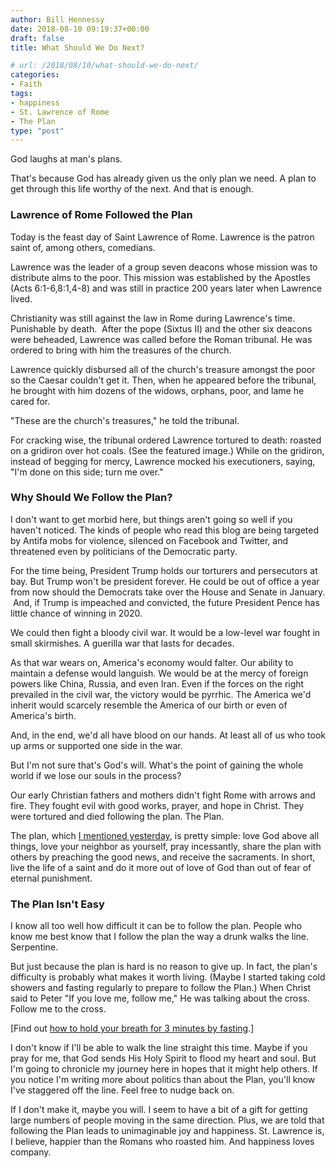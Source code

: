 ```yaml
---
author: Bill Hennessy
date: 2018-08-10 09:19:37+00:00
draft: false
title: What Should We Do Next?

# url: /2018/08/10/what-should-we-do-next/
categories:
- Faith
tags:
- happiness
- St. Lawrence of Rome
- The Plan
type: "post"
---
```


God laughs at man's plans.

That's because God has already given us the only plan we need. A plan to get through this life worthy of the next. And that is enough.



### Lawrence of Rome Followed the Plan



Today is the feast day of Saint Lawrence of Rome. Lawrence is the patron saint of, among others, comedians.

Lawrence was the leader of a group seven deacons whose mission was to distribute alms to the poor. This mission was established by the Apostles (Acts 6:1-6,8:1,4-8) and was still in practice 200 years later when Lawrence lived.

Christianity was still against the law in Rome during Lawrence's time. Punishable by death.  After the pope (Sixtus II) and the other six deacons were beheaded, Lawrence was called before the Roman tribunal. He was ordered to bring with him the treasures of the church.

Lawrence quickly disbursed all of the church's treasure amongst the poor so the Caesar couldn't get it. Then, when he appeared before the tribunal, he brought with him dozens of the widows, orphans, poor, and lame he cared for.

"These are the church's treasures," he told the tribunal.

For cracking wise, the tribunal ordered Lawrence tortured to death: roasted on a gridiron over hot coals. (See the featured image.) While on the gridiron, instead of begging for mercy, Lawrence mocked his executioners, saying, "I'm done on this side; turn me over."



### Why Should We Follow the Plan?



I don't want to get morbid here, but things aren't going so well if you haven't noticed. The kinds of people who read this blog are being targeted by Antifa mobs for violence, silenced on Facebook and Twitter, and threatened even by politicians of the Democratic party.

For the time being, President Trump holds our torturers and persecutors at bay. But Trump won't be president forever. He could be out of office a year from now should the Democrats take over the House and Senate in January.  And, if Trump is impeached and convicted, the future President Pence has little chance of winning in 2020.

We could then fight a bloody civil war. It would be a low-level war fought in small skirmishes. A guerilla war that lasts for decades.

As that war wears on, America's economy would falter. Our ability to maintain a defense would languish. We would be at the mercy of foreign powers like China, Russia, and even Iran. Even if the forces on the right prevailed in the civil war, the victory would be pyrrhic. The America we'd inherit would scarcely resemble the America of our birth or even of America's birth.

And, in the end, we'd all have blood on our hands. At least all of us who took up arms or supported one side in the war.

But I'm not sure that's God's will. What's the point of gaining the whole world if we lose our souls in the process?

Our early Christian fathers and mothers didn't fight Rome with arrows and fire. They fought evil with good works, prayer, and hope in Christ. They were tortured and died following the plan. The Plan.

The plan, which [I mentioned yesterday](https://www.hennessysview.com/2018/08/08/crawling-back-to-happiness-and-freedom/), is pretty simple: love God above all things, love your neighbor as yourself, pray incessantly, share the plan with others by preaching the good news, and receive the sacraments. In short, live the life of a saint and do it more out of love of God than out of fear of eternal punishment.



### The Plan Isn't Easy



I know all too well how difficult it can be to follow the plan. People who know me best know that I follow the plan the way a drunk walks the line. Serpentine.

But just because the plan is hard is no reason to give up. In fact, the plan's difficulty is probably what makes it worth living. (Maybe I started taking cold showers and fasting regularly to prepare to follow the Plan.) When Christ said to Peter "If you love me, follow me," He was talking about the cross. Follow me to the cross.

[Find out [how to hold your breath for 3 minutes by fasting](https://www.hennessysview.com/2017/01/29/how-to-hold-your-breath-for-3-minutes/).]

I don't know if I'll be able to walk the line straight this time. Maybe if you pray for me, that God sends His Holy Spirit to flood my heart and soul. But I'm going to chronicle my journey here in hopes that it might help others. If you notice I'm writing more about politics than about the Plan, you'll know I've staggered off the line. Feel free to nudge back on.

If I don't make it, maybe you will. I seem to have a bit of a gift for getting large numbers of people moving in the same direction. Plus, we are told that following the Plan leads to unimaginable joy and happiness. St. Lawrence is, I believe, happier than the Romans who roasted him. And happiness loves company.
